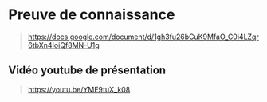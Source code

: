 # Preuve de connaissance

> https://docs.google.com/document/d/1gh3fu26bCuK9MfaO_C0i4LZqr6tbXn4IoiQf8MN-U1g

## Vidéo youtube de présentation

> https://youtu.be/YME9tuX_k08